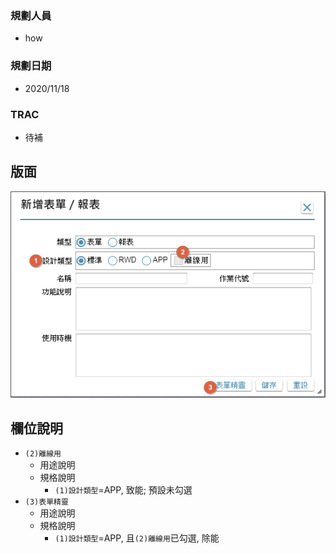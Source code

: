### <div id="user">規劃人員</div>
* how

### <div id="updatedate">規劃日期</div>
* 2020/11/18

### <div id="trac">TRAC</div>
* <ps>待補</ps> 

## <div id="layout">版面</div>
![pic][image_AddFormReport]

## <div id="object-desc">欄位說明</div>
* `(2)離線用`
    * 用途說明
    * 規格說明    
        * `(1)設計類型`=APP, 致能; 預設未勾選
* `(3)表單精靈`
    * 用途說明
    * 規格說明
        * `(1)設計類型`=APP, 且`(2)離線用`已勾選, 除能

<!-- 圖片 -->
[image_AddFormReport]:attachment/AddFormReport.png

<!-- 超連結 -->